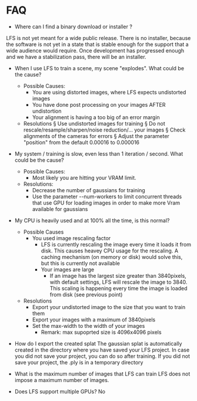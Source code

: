 # FAQ

- Where can I find a binary download or installer ?

LFS is not yet meant for a wide public release. There is no installer, because the software is not yet in a state that is stable enough for the support that a wide audience would require.  Once development has progressed enough and we have a stabilization pass, there will be an installer.

- When I use LFS to train a scene, my scene "explodes". What could be the cause?
	- Possible Causes:
		- You are using distorted images, where LFS expects undistorted images
		- You have done post processing on your images AFTER undistortion
		- Your alignment is having a too big of an error margin
	-  Resolutions
			§ Use undistorted images for training
			§ Do not rescale/resample/sharpen/noise reduction/… your images
			§ Check alignments of the cameras for errors
			§ Adjust the parameter "position" from the default 0.00016 to 0.000016
		
- My system / training is slow, even less than 1 iteration / second.   What could be the cause?
	- Possible Causes:
		-  Most likely you are hitting your VRAM limit.  
	- Resolutions:
		- Decrease the number of gaussians for training
		- Use the parameter --num-workers to limit concurrent threads that use GPU for loading images in order to make more Vram available for gaussians
	
- My CPU is heavily used and at 100% all the time, is this normal?
	- Possible Causes
		- You used image rescaling factor
			- LFS is currently rescaling the image every time it loads it from disk.  This causes heavey CPU usage for the rescaling.   A caching mechanism (on memory or disk) would solve this, but this is currently not available
			- Your images are large
				- If an image has the largest size greater than 3840pixels, with default settings, LFS will rescale the image to 3840.  This scaling is happening every time the image is loaded from disk (see previous point)
	- Resolutions
		- Export your undistorted image to the size that you want to train them
		- Export your images with a maximum of 3840pixels
		- Set the max-width to the width of  your images
			- Remark: max supoprted size is 4096x4096 pixels
	
- How do I export the created splat
The gaussian splat is automatically created in the directory where you have saved your LFS project.  In case you did not save your project, you can do so after training.  If you did not save your project, the .ply is in a temporary directory
	
- What is the maximum number of images that LFS can train
LFS does not impose a maximum number of images.
	
- Does LFS support multiple GPUs?
No
